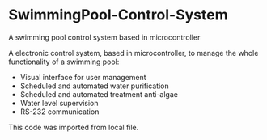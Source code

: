 # SwimmingPool-Control-System
A swimming pool control system based in microcontroller

A electronic control system, based in microcontroller, to manage the whole functionality of a swimming pool:
* Visual interface for user management
* Scheduled and automated water purification
* Scheduled and automated treatment anti-algae
* Water level supervision
* RS-232 communication

This code was imported from local file.
